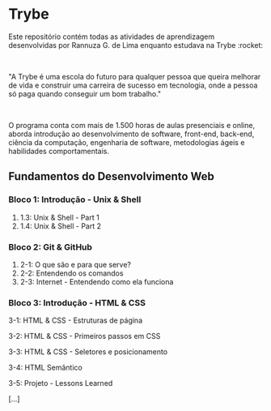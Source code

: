 <!DOCTYPE html>
<html lang="pt-br">
<head>
    <meta charset="UTF-8">
    <meta http-equiv="X-UA-Compatible" content="IE=edge">
    <meta name="viewport" content="width=device-width, initial-scale=1.0">
    <title>README</title>
    <link rel="preconnect" href="https://fonts.googleapis.com">
    <link rel="preconnect" href="https://fonts.gstatic.com" crossorigin>
    <link href="https://fonts.googleapis.com/css2?family=Festive&display=swap" rel="stylesheet">
    <link rel="stylesheet" type="text/CSS" href="style.css">
</head>
<body>
<h1 class="trybe-green">Trybe</h1>
<p>Este repositório contém todas as atividades de aprendizagem desenvolvidas por Rannuza G. de Lima enquanto estudava na Trybe :rocket:</p>
<br>
<p>"A Trybe é uma escola do futuro para qualquer pessoa que queira melhorar de vida e construir uma carreira de sucesso em tecnologia, onde a pessoa só paga quando conseguir um bom trabalho."</p>
<br>
<p>O programa conta com mais de 1.500 horas de aulas presenciais e online, aborda introdução ao desenvolvimento de software, front-end, back-end, ciência da computação, engenharia de software, metodologias ágeis e habilidades comportamentais.</p>
<h2> Fundamentos do Desenvolvimento Web </h2>

<h3>Bloco 1: Introdução - Unix & Shell</h3>
  <ol>
    <li>1.3: Unix & Shell - Part 1 </li>
    <li>1.4: Unix & Shell - Part 2</li>
  </ol>
<h3> Bloco 2: Git & GitHub</h3>
  <ol>
    <li>2-1: O que são e para que serve?</li>
    <li>2-2: Entendendo os comandos</li>
    <li>2-3: Internet - Entendendo como ela funciona</li>
  </ol>
<h3>Bloco 3: Introdução - HTML & CSS</h3>
<p>3-1: HTML & CSS - Estruturas de página</p>
 <p>3-2: HTML & CSS - Primeiros passos em CSS</p>
 <p>3-3: HTML & CSS - Seletores e posicionamento</p>
 <p>3-4: HTML Semântico</p>
 <p>3-5: Projeto - Lessons Learned</p>
<p class="strong">[...]</p>
</body>
</html>


